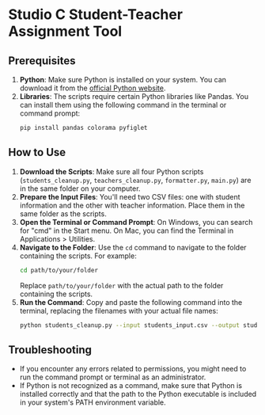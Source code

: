 # Studio C Student-Teacher Assignment Tool

## Prerequisites
1. **Python**: Make sure Python is installed on your system. You can download it from the [official Python website](https://www.python.org/downloads/).
2. **Libraries**: The scripts require certain Python libraries like Pandas. You can install them using the following command in the terminal or command prompt:
   ```bash
   pip install pandas colorama pyfiglet
   ```

## How to Use
1. **Download the Scripts**: Make sure all four Python scripts (`students_cleanup.py`, `teachers_cleanup.py`, `formatter.py`, `main.py`) are in the same folder on your computer.
2. **Prepare the Input Files**: You'll need two CSV files: one with student information and the other with teacher information. Place them in the same folder as the scripts.
3. **Open the Terminal or Command Prompt**: On Windows, you can search for "cmd" in the Start menu. On Mac, you can find the Terminal in Applications > Utilities.
4. **Navigate to the Folder**: Use the `cd` command to navigate to the folder containing the scripts. For example:
   ```bash
   cd path/to/your/folder
   ```
   Replace `path/to/your/folder` with the actual path to the folder containing the scripts.
5. **Run the Command**: Copy and paste the following command into the terminal, replacing the filenames with your actual file names:
   ```bash
   python students_cleanup.py --input students_input.csv --output students.csv && python teachers_cleanup.py --input teachers_input.csv --output teachers.csv && python main.py --students_file students.csv --teachers_file teachers.csv
   ```

## Troubleshooting
- If you encounter any errors related to permissions, you might need to run the command prompt or terminal as an administrator.
- If Python is not recognized as a command, make sure that Python is installed correctly and that the path to the Python executable is included in your system's PATH environment variable.
